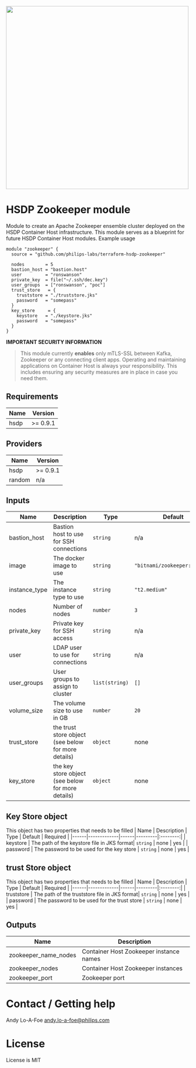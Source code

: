 <img src="https://cdn.rawgit.com/hashicorp/terraform-website/master/content/source/assets/images/logo-hashicorp.svg" width="500px">

# HSDP Zookeeper module

Module to create an Apache Zookeeper ensemble cluster deployed
on the HSDP Container Host infrastructure. This module serves as a 
blueprint for future HSDP Container Host modules. Example usage

```hcl
module "zookeeper" {
  source = "github.com/philips-labs/terraform-hsdp-zookeeper"

  nodes        = 5
  bastion_host = "bastion.host"
  user         = "ronswanson"
  private_key  = file("~/.ssh/dec.key")
  user_groups  = ["ronswanson", "poc"]
  trust_store   = {
    truststore = "./truststore.jks"
    password   = "somepass"
  }
  key_store     = {
    keystore   = "./keystore.jks"
    password   = "somepass"
  }
}
```

__IMPORTANT SECURITY INFORMATION__
> This module currently **enables** only mTLS-SSL
> between Kafka, Zookeeper or any connecting client apps.
> Operating and maintaining applications on Container Host is always
> your responsibility. This includes ensuring any security 
> measures are in place in case you need them.


## Requirements

| Name | Version |
|------|---------|
| hsdp | >= 0.9.1 |

## Providers

| Name | Version |
|------|---------|
| hsdp | >= 0.9.1 |
| random | n/a |

## Inputs

| Name | Description | Type | Default | Required |
|------|-------------|------|---------|:--------:|
| bastion\_host | Bastion host to use for SSH connections | `string` | n/a | yes |
| image | The docker image to use | `string` | `"bitnami/zookeeper:latest"` | no |
| instance\_type | The instance type to use | `string` | `"t2.medium"` | no |
| nodes | Number of nodes | `number` | `3` | no |
| private\_key | Private key for SSH access | `string` | n/a | yes |
| user | LDAP user to use for connections | `string` | n/a | yes |
| user\_groups | User groups to assign to cluster | `list(string)` | `[]` | no |
| volume\_size | The volume size to use in GB | `number` | `20` | no |
| trust\_store| the trust store object (see below for more details) | `object` | none | yes |
| key\_store | the key store object (see below for more details) | `object` | none | yes |

## Key Store object
This object has two properties that needs to be filled
| Name | Description | Type | Default | Required |
|------|-------------|------|---------|:--------:|
| keystore | The path of the keystore file in JKS format| `string` | none | yes |
| password | The password to be used for the key store | `string` | none | yes |

## trust Store object
This object has two properties that needs to be filled
| Name | Description | Type | Default | Required |
|------|-------------|------|---------|:--------:|
| truststore | The path of the truststore file in JKS format| `string` | none | yes |
| password | The password to be used for the trust store | `string` | none | yes |

## Outputs

| Name | Description |
|------|-------------|
| zookeeper\_name\_nodes | Container Host Zookeeper instance names |
| zookeeper\_nodes | Container Host Zookeeper instances |
| zookeeper\_port | Zookeeper port |

# Contact / Getting help

Andy Lo-A-Foe <andy.lo-a-foe@philips.com>

# License

License is MIT
